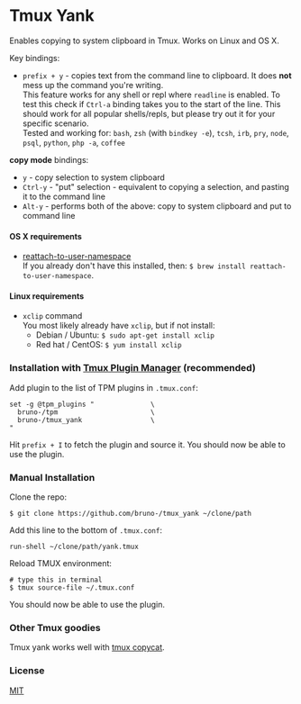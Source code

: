 # Tmux Yank

Enables copying to system clipboard in Tmux. Works on Linux and OS X.

Key bindings:
- `prefix + y` - copies text from the command line to clipboard. It does **not**
  mess up the command you're writing.<br/>
  This feature works for any shell or repl where `readline` is enabled.
  To test this check if `Ctrl-a` binding takes you to the start of the line.
  This should work for all popular shells/repls, but please try out it for your
  specific scenario.<br/>
  Tested and working for: `bash`, `zsh` (with `bindkey -e`), `tcsh`, `irb`,
  `pry`, `node`, `psql`, `python`, `php -a`, `coffee`

**copy mode** bindings:
- `y` - copy selection to system clipboard
- `Ctrl-y` - "put" selection - equivalent to copying a selection, and pasting it to the command line
- `Alt-y` - performs both of the above: copy to system clipboard and
  put to command line

#### OS X requirements

- [reattach-to-user-namespace](https://github.com/ChrisJohnsen/tmux-MacOSX-pasteboard)<br/>
  If you already don't have this installed, then:
  `$ brew install reattach-to-user-namespace`.

#### Linux requirements

- `xclip` command<br/>
  You most likely already have `xclip`, but if not install:
  - Debian / Ubuntu: `$ sudo apt-get install xclip`
  - Red hat / CentOS: `$ yum install xclip`

### Installation with [Tmux Plugin Manager](https://github.com/bruno-/tpm) (recommended)

Add plugin to the list of TPM plugins in `.tmux.conf`:

    set -g @tpm_plugins "              \
      bruno-/tpm                       \
      bruno-/tmux_yank                 \
    "

Hit `prefix + I` to fetch the plugin and source it. You should now be able to
use the plugin.

### Manual Installation

Clone the repo:

    $ git clone https://github.com/bruno-/tmux_yank ~/clone/path

Add this line to the bottom of `.tmux.conf`:

    run-shell ~/clone/path/yank.tmux

Reload TMUX environment:

    # type this in terminal
    $ tmux source-file ~/.tmux.conf

You should now be able to use the plugin.

### Other Tmux goodies

Tmux yank works well with [tmux copycat](https://github.com/bruno-/tmux_copycat).

### License

[MIT](LICENSE.md)
